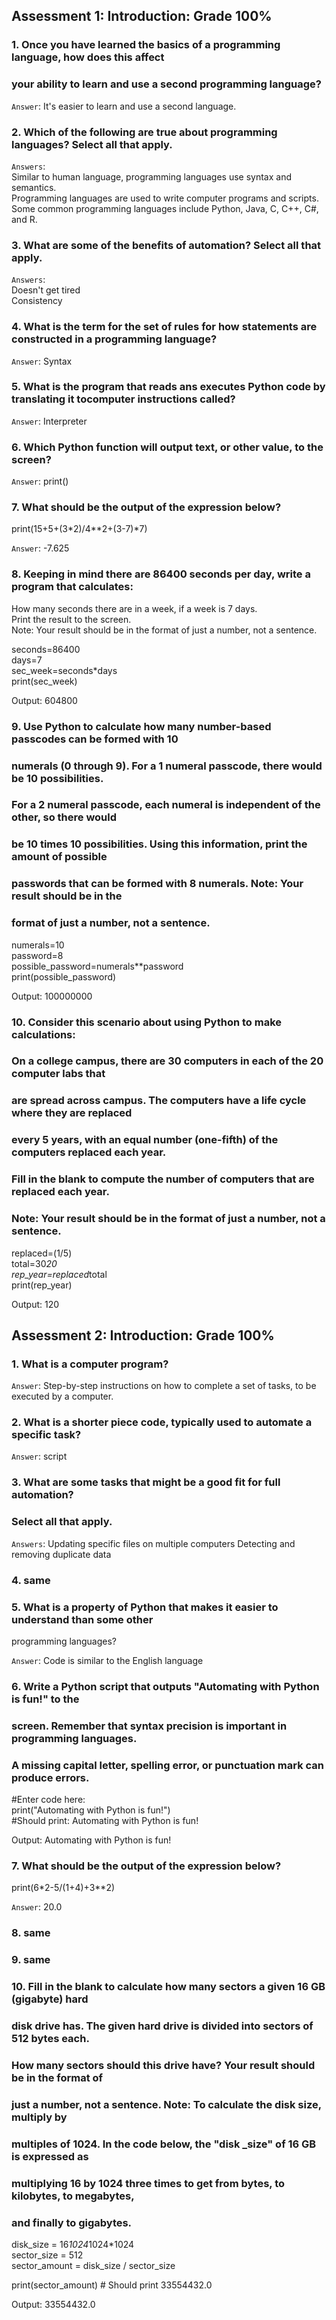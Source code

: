 
## Assessment 1: Introduction: Grade 100%

### 1. Once you have learned the basics of a programming language, how does this affect 
### your ability to learn and use a second programming language?

`Answer`: It's easier to learn and use a second language. 

### 2. Which of the following are true about programming languages? Select all that apply.

`Answers`:  
Similar to human language, programming languages use syntax and semantics.  
Programming languages are used to write computer programs and scripts.  
Some common programming languages include Python, Java, C, C++, C#, and R.  

### 3. What are some of the benefits of automation? Select all that apply.

`Answers`:  
Doesn't get tired  
Consistency  

### 4. What is the term for the set of rules for how statements are constructed in a programming language?

`Answer`: Syntax

### 5. What is the program that reads ans executes Python code by translating it tocomputer instructions called?

`Answer`: Interpreter

### 6. Which Python function will output text, or other value, to the screen?

`Answer`: print()

### 7. What should be the output of the expression below? 

print(15+5+(3*2)/4**2+(3-7)*7)

`Answer`: -7.625

### 8. Keeping in mind there are 86400 seconds per day, write a program that calculates: 
How many seconds there are in a week, if a week is 7 days.   
Print the result to the screen.   
Note: Your result should be in the format of just a number, not a sentence.  

seconds=86400   
days=7  
sec_week=seconds*days  
print(sec_week)  

Output: 604800

### 9. Use Python to calculate how many number-based passcodes can be formed with 10 
### numerals (0 through 9). For a 1 numeral passcode, there would be 10 possibilities. 
### For a 2 numeral passcode, each numeral is independent of the other, so there would 
### be 10 times 10 possibilities. Using this information, print the amount of possible 
### passwords that can be formed with 8 numerals. Note: Your result should be in the 
### format of just a number, not a sentence.

numerals=10  
password=8  
possible_password=numerals**password  
print(possible_password)  

Output: 100000000

### 10. Consider this scenario about using Python to make calculations:
### On a college campus, there are 30 computers in each of the 20 computer labs that 
### are spread across campus. The computers have a life cycle where they are replaced 
### every 5 years, with an equal number (one-fifth) of the computers replaced each year.
### Fill in the blank to compute the number of computers that are replaced each year. 
### Note: Your result should be in the format of just a number, not a sentence.

replaced=(1/5)  
total=30*20  
rep_year=replaced*total  
print(rep_year)  

Output: 120

## Assessment 2: Introduction: Grade 100%

### 1. What is a computer program?

`Answer`: Step-by-step instructions on how to complete a set of tasks, to be executed 
by a computer.

### 2. What is a shorter piece code, typically used to automate a specific task?

`Answer`: script

### 3. What are some tasks that might be a good fit for full automation? 
### Select all that apply.

`Answers`: 
Updating specific files on multiple computers
Detecting and removing duplicate data

### 4. same

### 5. What is a property of Python that makes it easier to understand than some other
programming languages?

`Answer`: Code is similar to the English language

### 6. Write a Python script that outputs "Automating with Python is fun!" to the 
### screen. Remember that syntax precision is important in programming languages. 
### A missing capital letter, spelling error, or punctuation mark can produce errors.

#Enter code here:  
print("Automating with Python is fun!")  
#Should print: Automating with Python is fun!

Output: Automating with Python is fun!

### 7. What should be the output of the expression below? 

print(6*2-5/(1+4)+3**2)

`Answer`: 20.0

### 8. same

### 9. same

### 10. Fill in the blank to calculate how many sectors a given 16 GB (gigabyte) hard 
### disk drive has. The given hard drive is divided into sectors of 512 bytes each. 
### How many sectors should this drive have? Your result should be in the format of 
### just a number, not a sentence. Note: To calculate the disk size, multiply by 
### multiples of 1024. In the code below, the "disk _size" of 16 GB is expressed as 
### multiplying 16 by 1024 three times to get from bytes, to kilobytes, to megabytes, 
### and finally to gigabytes.

disk_size = 16*1024*1024*1024  
sector_size = 512  
sector_amount = disk_size / sector_size

print(sector_amount) # Should print 33554432.0

Output: 33554432.0
